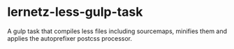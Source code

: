 # lernetz-less-gulp-task
A gulp task that compiles less files including sourcemaps, minifies them and applies the autoprefixer postcss processor.
